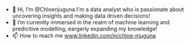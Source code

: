 - 👋 Hi, I’m @Chloenjuguna I'm a data analyst who is passionate about uncovering insights and making data driven decisions!
- 🌱 I’m currently immersed in the realm of machine learning and predicitive modelling, eargerly expanding my knowledge!
- 📫 How to reach me www.linkedin.com/in/chloe-njuguna


<!---
Chloenjuguna/Chloenjuguna is a ✨ special ✨ repository because its `README.md` (this file) appears on your GitHub profile.
You can click the Preview link to take a look at your changes.
--->
